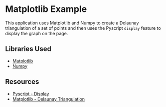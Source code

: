 # Matplotlib Example

This application uses Matplotlib and Numpy to create a Delaunay triangulation of a set of points and then uses the Pyscript `display` feature to display the graph on the page.

## Libraries Used

- [Matplotlib](https://matplotlib.org/)
- [Numpy](https://numpy.org/)

## Resources

- [Pyscript - Display](https://pyscript.github.io/docs/2024.3.1/user-guide/builtins/#pyscriptdisplay)
- [Matplotlib - Delaunay Triangulation](https://matplotlib.org/stable/gallery/images_contours_and_fields/tripcolor_demo.html)